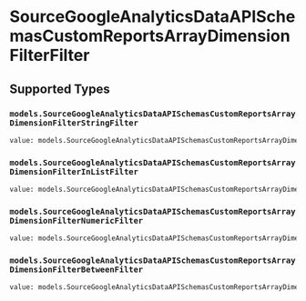 # SourceGoogleAnalyticsDataAPISchemasCustomReportsArrayDimensionFilterFilter


## Supported Types

### `models.SourceGoogleAnalyticsDataAPISchemasCustomReportsArrayDimensionFilterStringFilter`

```python
value: models.SourceGoogleAnalyticsDataAPISchemasCustomReportsArrayDimensionFilterStringFilter = /* values here */
```

### `models.SourceGoogleAnalyticsDataAPISchemasCustomReportsArrayDimensionFilterInListFilter`

```python
value: models.SourceGoogleAnalyticsDataAPISchemasCustomReportsArrayDimensionFilterInListFilter = /* values here */
```

### `models.SourceGoogleAnalyticsDataAPISchemasCustomReportsArrayDimensionFilterNumericFilter`

```python
value: models.SourceGoogleAnalyticsDataAPISchemasCustomReportsArrayDimensionFilterNumericFilter = /* values here */
```

### `models.SourceGoogleAnalyticsDataAPISchemasCustomReportsArrayDimensionFilterBetweenFilter`

```python
value: models.SourceGoogleAnalyticsDataAPISchemasCustomReportsArrayDimensionFilterBetweenFilter = /* values here */
```

